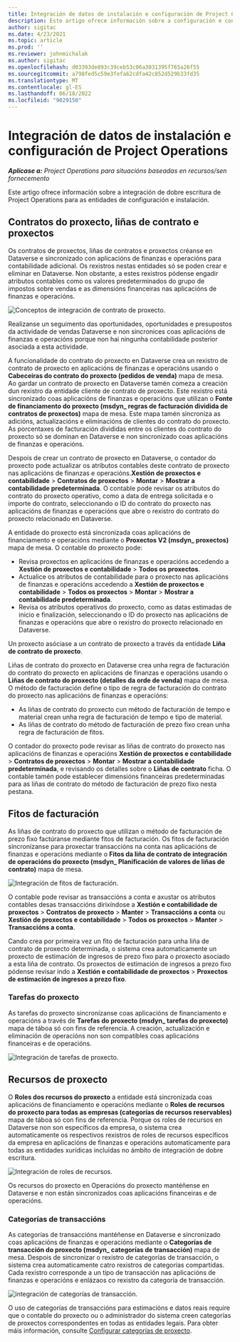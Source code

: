 ```yaml
---
title: Integración de datos de instalación e configuración de Project Operations
description: Este artigo ofrece información sobre a configuración e configuración de mapas de dobre escritura de Project Operations.
author: sigitac
ms.date: 4/23/2021
ms.topic: article
ms.prod: ''
ms.reviewer: johnmichalak
ms.author: sigitac
ms.openlocfilehash: d03393de893c39ceb53c06a3031395f765a26f55
ms.sourcegitcommit: a798fed5c59e3fefa62cdfa42c852d529b33fd35
ms.translationtype: MT
ms.contentlocale: gl-ES
ms.lasthandoff: 06/18/2022
ms.locfileid: "9029150"
---
```

# <a name="project-operations-setup-and-configuration-data-integration"></a>Integración de datos de instalación e configuración de Project Operations

_**Aplícase a:** Project Operations para situacións baseadas en recursos/sen fornecemento_

Este artigo ofrece información sobre a integración de dobre escritura de Project Operations para as entidades de configuración e instalación.

## <a name="project-contracts-contract-lines-and-projects"></a>Contratos do proxecto, liñas de contrato e proxectos

Os contratos de proxectos, liñas de contratos e proxectos créanse en Dataverse e sincronizado con aplicacións de finanzas e operacións para contabilidade adicional. Os rexistros nestas entidades só se poden crear e eliminar en Dataverse. Non obstante, a estes rexistros pódense engadir atributos contables como os valores predeterminados do grupo de impostos sobre vendas e as dimensións financeiras nas aplicacións de finanzas e operacións.

  ![Conceptos de integración de contrato de proxecto.](./media/1ProjectContract.jpg)

Realízanse un seguimento das oportunidades, oportunidades e presupostos da actividade de vendas Dataverse e non sincronices coas aplicacións de finanzas e operacións porque non hai ningunha contabilidade posterior asociada a esta actividade.

A funcionalidade do contrato do proxecto en Dataverse crea un rexistro de contrato de proxecto en aplicacións de finanzas e operacións usando o **Cabeceiras do contrato do proxecto (pedidos de venda)** mapa de mesa. Ao gardar un contrato de proxecto en Dataverse tamén comeza a creación dun rexistro da entidade cliente de contrato de proxecto. Este rexistro está sincronizado coas aplicacións de finanzas e operacións que utilizan o **Fonte de financiamento do proxecto (msdyn\_ regras de facturación dividida de contratos de proxectos)** mapa de mesa. Este mapa tamén sincroniza as adicións, actualizacións e eliminacións de clientes do contrato do proxecto. As porcentaxes de facturación divididas entre os clientes do contrato do proxecto só se dominan en Dataverse e non sincronizado coas aplicacións de finanzas e operacións.

Despois de crear un contrato de proxecto en Dataverse, o contador do proxecto pode actualizar os atributos contables deste contrato de proxecto nas aplicacións de finanzas e operacións.**Xestión de proxectos e contabilidade** > **Contratos de proxectos** > **Montar** > **Mostrar a contabilidade predeterminada**. O contable pode revisar os atributos do contrato do proxecto operativo, como a data de entrega solicitada e o importe do contrato, seleccionando o ID do contrato do proxecto nas aplicacións de finanzas e operacións que abre o rexistro do contrato do proxecto relacionado en Dataverse.

A entidade do proxecto está sincronizada coas aplicacións de financiamento e operacións mediante o **Proxectos V2 (msdyn\_ proxectos)** mapa de mesa. O contable do proxecto pode:

  - Revisa proxectos en aplicacións de finanzas e operacións accedendo a **Xestión de proxectos e contabilidade** > **Todos os proxectos**. 
  - Actualice os atributos de contabilidade para o proxecto nas aplicacións de finanzas e operacións accedendo a **Xestión de proxectos e contabilidade** > **Todos os proxectos** > **Montar** > **Mostrar a contabilidade predeterminada**.  
  - Revisa os atributos operativos do proxecto, como as datas estimadas de inicio e finalización, seleccionando o ID do proxecto nas aplicacións de finanzas e operacións que abre o rexistro do proxecto relacionado en Dataverse.

Un proxecto asóciase a un contrato de proxecto a través da entidade **Liña de contrato de proxecto**.

Liñas de contrato do proxecto en Dataverse crea unha regra de facturación do contrato do proxecto en aplicacións de finanzas e operacións usando o **Liñas de contrato do proxecto (detalles da orde de venda)** mapa de mesa. O método de facturación define o tipo de regra de facturación do contrato do proxecto nas aplicacións de finanzas e operacións:

  - As liñas de contrato do proxecto cun método de facturación de tempo e material crean unha regra de facturación de tempo e tipo de material.
  - As liñas de contrato do método de facturación de prezo fixo crean unha regra de facturación de fitos.

O contador do proxecto pode revisar as liñas de contrato do proxecto nas aplicacións de finanzas e operacións **Xestión de proxectos e contabilidade** > **Contratos de proxectos** > **Montar** > **Mostrar a contabilidade predeterminada**, e revisando os detalles sobre o **Liñas de contrato** ficha. O contable tamén pode establecer dimensións financeiras predeterminadas para as liñas de contrato do método de facturación de prezo fixo nesta pestana.

## <a name="billing-milestones"></a>Fitos de facturación

As liñas de contrato do proxecto que utilizan o método de facturación de prezo fixo factúranse mediante fitos de facturación. Os fitos de facturación sincronízanse para proxectar transaccións na conta nas aplicacións de finanzas e operacións mediante o **Fitos da liña de contrato de integración de operacións do proxecto (msdyn\_ Planificación de valores de liñas de contrato)** mapa de mesa.

  ![Integración de fitos de facturación.](./media/2Milestones.jpg)

O contable pode revisar as transaccións a conta e axustar os atributos contables desas transaccións dirixíndose a **Xestión e contabilidade de proxectos** > **Contratos de proxecto** > **Manter** > **Transaccións a conta** ou **Xestión de proxectos e contabilidade** > **Todos os proxectos** > **Manter** > **Transaccións a conta**.

Cando crea por primeira vez un fito de facturación para unha liña de contrato de proxecto determinada, o sistema crea automaticamente un proxecto de estimación de ingresos de prezo fixo para o proxecto asociado a esta liña de contrato. Os proxectos de estimación de ingresos a prezo fixo pódense revisar indo a **Xestión e contabilidade de proxectos** > **Proxectos de estimación de ingresos a prezo fixo**.

### <a name="project-tasks"></a>Tarefas do proxecto

As tarefas do proxecto sincronízanse coas aplicacións de financiamento e operacións a través de **Tarefas do proxecto (msdyn\_ tarefas do proxecto)** mapa de táboa só con fins de referencia. A creación, actualización e eliminación de operacións non son compatibles coas aplicacións financeiras e de operacións.

  ![Integración de tarefas de proxecto.](./media/3Tasks.jpg)

## <a name="project-resources"></a>Recursos de proxecto

O **Roles dos recursos do proxecto** a entidade está sincronizada coas aplicacións de financiamento e operacións mediante o **Roles de recursos do proxecto para todas as empresas (categorías de recursos reservables)** mapa de táboa só con fins de referencia. Porque os roles de recursos en Dataverse non son específicos da empresa, o sistema crea automaticamente os respectivos rexistros de roles de recursos específicos da empresa en aplicacións de finanzas e operacións automaticamente para todas as entidades xurídicas incluídas no ámbito de integración de dobre escritura.

![Integración de roles de recursos.](./media/5Resources.jpg)

Os recursos do proxecto en Operacións do proxecto mantéñense en Dataverse e non están sincronizados coas aplicacións financeiras e de operacións.

### <a name="transaction-categories"></a>Categorías de transaccións

As categorías de transaccións mantéñense en Dataverse e sincronizado coas aplicacións de finanzas e operacións mediante o **Categorías de transacción do proxecto (msdyn\_ categorías de transacción)** mapa de mesa. Despois de sincronizar o rexistro de categorías de transacción, o sistema crea automaticamente catro rexistros de categorías compartidas. Cada rexistro corresponde a un tipo de transacción nas aplicacións de finanzas e operacións e enlázaos co rexistro da categoría de transacción.

![integración de categorías de transacción.](./media/4TransactionCategories.jpg)

O uso de categorías de transaccións para estimacións e datos reais require que o contable do proxecto ou o administrador do sistema creen categorías de proxectos correspondentes en todas as entidades legais. Para obter máis información, consulte [Configurar categorías de proxecto](../project-accounting/configure-project-categories.md).
